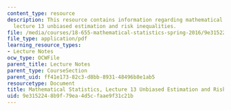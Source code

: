 ```yaml
---
content_type: resource
description: This resource contains information regarding mathematical statistics,
  lecture 13 unbiased estimation and risk inequalities.
file: /media/courses/18-655-mathematical-statistics-spring-2016/9e3152248b9f79ea4d5cfaae9f31c21b_MIT18_655S16_LecNote13.pdf
file_type: application/pdf
learning_resource_types:
- Lecture Notes
ocw_type: OCWFile
parent_title: Lecture Notes
parent_type: CourseSection
parent_uid: ff41e173-82c3-d8bb-8931-48496b8e1ab5
resourcetype: Document
title: Mathematical Statistics, Lecture 13 Unbiased Estimation and Risk Inequalities
uid: 9e315224-8b9f-79ea-4d5c-faae9f31c21b
---
```

